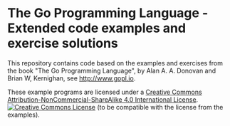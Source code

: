 # The Go Programming Language - Extended code examples and exercise solutions

This repository contains code based on the examples and exercises from the book
"The Go Programming Language", by Alan A. A. Donovan and Brian W, Kernighan, see
http://www.gopl.io.

These example programs are licensed under a <a rel="license" href="http://creativecommons.org/licenses/by-nc-sa/4.0/">Creative Commons Attribution-NonCommercial-ShareAlike 4.0 International License</a>.<br/>
<a rel="license" href="http://creativecommons.org/licenses/by-nc-sa/4.0/"><img alt="Creative Commons License" style="border-width:0" src="https://i.creativecommons.org/l/by-nc-sa/4.0/88x31.png"/></a> (to be compatible with the license from the examples).

